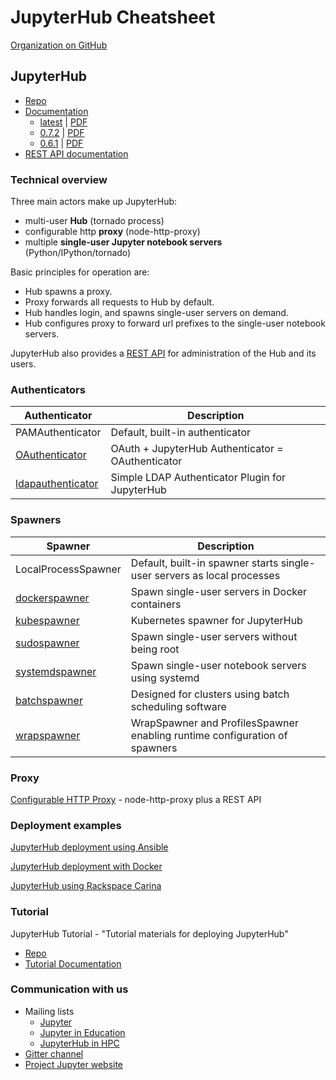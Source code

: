 # JupyterHub Cheatsheet

[Organization on GitHub](https://github.com/jupyterhub)

## JupyterHub

- [Repo](https://github.com/jupyterhub/jupyterhub)
- [Documentation](http://jupyterhub.readthedocs.io)
    - [latest](http://jupyterhub.readthedocs.io/en/latest/) | [PDF](https://media.readthedocs.org/pdf/jupyterhub/latest/jupyterhub.pdf)
    - [ 0.7.2](http://jupyterhub.readthedocs.io/en/0.7.2/) | [PDF](https://media.readthedocs.org/pdf/jupyterhub/0.7.2/jupyterhub.pdf)
    - [ 0.6.1](http://jupyterhub.readthedocs.io/en/0.6.1/) | [PDF](https://media.readthedocs.org/pdf/jupyterhub/0.6.1/jupyterhub.pdf)
- [REST API documentation](http://petstore.swagger.io/?url=https://raw.githubusercontent.com/jupyter/jupyterhub/master/docs/rest-api.yml#/default)

### Technical overview

Three main actors make up JupyterHub:

- multi-user **Hub** (tornado process)
- configurable http **proxy** (node-http-proxy)
- multiple **single-user Jupyter notebook servers** (Python/IPython/tornado)

Basic principles for operation are:

- Hub spawns a proxy.
- Proxy forwards all requests to Hub by default.
- Hub handles login, and spawns single-user servers on demand.
- Hub configures proxy to forward url prefixes to the single-user notebook
  servers.

JupyterHub also provides a
[REST API](http://petstore.swagger.io/?url=https://raw.githubusercontent.com/jupyter/jupyterhub/master/docs/rest-api.yml#/default)
for administration of the Hub and its users.

### Authenticators

| Authenticator                                                        | Description                                       |
| -------------------------------------------------------------------- | ------------------------------------------------- |
| PAMAuthenticator                                                     | Default, built-in authenticator                   |
| [OAuthenticator](https://github.com/jupyterhub/oauthenticator)       | OAuth + JupyterHub Authenticator = OAuthenticator |
| [ldapauthenticator](https://github.com/jupyterhub/ldapauthenticator) | Simple LDAP Authenticator Plugin for JupyterHub   |


### Spawners

| Spawner                                                        | Description                                                                |
| -------------------------------------------------------------- | -------------------------------------------------------------------------- |
| LocalProcessSpawner                                            | Default, built-in spawner starts single-user servers as local processes    |
| [dockerspawner](https://github.com/jupyterhub/dockerspawner)   | Spawn single-user servers in Docker containers                             |
| [kubespawner](https://github.com/jupyterhub/kubespawner)       | Kubernetes spawner for JupyterHub                                          |
| [sudospawner](https://github.com/jupyterhub/sudospawner)       | Spawn single-user servers without being root                               |
| [systemdspawner](https://github.com/jupyterhub/systemdspawner) | Spawn single-user notebook servers using systemd                           |
| [batchspawner](https://github.com/jupyterhub/batchspawner)     | Designed for clusters using batch scheduling software                      |
| [wrapspawner](https://github.com/jupyterhub/wrapspawner)       | WrapSpawner and ProfilesSpawner enabling runtime configuration of spawners |

### Proxy

[Configurable HTTP Proxy](https://github.com/jupyterhub/configurable-http-proxy) - node-http-proxy plus a REST API

### Deployment examples

[JupyterHub deployment using Ansible](https://github.com/jupyterhub/jupyterhub-deploy-teaching)

[JupyterHub deployment with Docker](https://github.com/jupyterhub/jupyterhub-deploy-docker)

[JupyterHub using Rackspace Carina](https://github.com/jupyterhub/jupyterhub-carina)

### Tutorial

JupyterHub Tutorial - "Tutorial materials for deploying JupyterHub"
- [Repo](https://github.com/jupyterhub/jupyterhub-tutorial)
- [Tutorial Documentation](http://jupyterhub-tutorial.readthedocs.io/)

### Communication with us

- Mailing lists
    - [Jupyter](https://groups.google.com/forum/#!forum/jupyter)
    - [Jupyter in Education]()
    - [JupyterHub in HPC]()
- [Gitter channel](https://gitter.im/jupyterhub/jupyterhub)
- [Project Jupyter website](https://jupyter.org)
